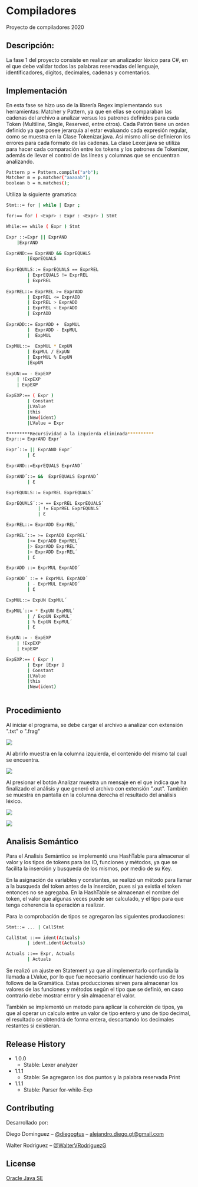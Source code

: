 # Compiladores
Proyecto de compiladores 2020

## Descripción:
La fase 1 del proyecto consiste en realizar un analizador léxico para C#,
en el que debe validar todos las palabras reservadas del lenguaje, identificadores,
digitos, decimales, cadenas y comentarios.

##	Implementación		
En esta fase se hizo uso de la librería Regex implementando sus herramientas: Matcher
y Pattern, ya que en ellas se comparaban las cadenas del archivo a analizar versus
los patrones definidos para cada Token (Multiline, Single, Reserved, entre otros).
Cada Patrón tiene un orden definido ya que posee jerarquía al estar evaluando cada 
expresión regular, como se muestra en la Clase Tokenizar.java. Así mismo allí se definieron
los errores para cada formato de las cadenas. La clase Lexer.java se utiliza para hacer cada 
comparación entre los tokens y los patrones de Tokenizer, además de llevar el control de
las líneas y columnas que se encuentran analizando. 

```bash
Pattern p = Pattern.compile("a*b");
Matcher m = p.matcher("aaaaab");
boolean b = m.matches();
```
Utiliza la siguiente gramatica:
```bash
Stmt::= for | while | Expr ;

for:== for ( <Expr> : Expr : <Expr> ) Stmt

While:== while ( Expr ) Stmt

Expr ::=Expr || ExprAND
	|ExprAND

ExprAND:== ExprAND && ExprEQUALS
		|ExprEQUALS
	
ExprEQUALS::= ExprEQUALS == ExprREL
		| ExprEQUALS != ExprREL
		| ExprREL
		
ExprREL::= ExprREL >= ExprADD
		| ExprREL <= ExprADD
		| ExprREL > ExprADD
		| ExprREL < ExprADD
		| ExprADD
			
ExprADD::= ExprADD +  ExpMUL
		|  ExprADD - ExpMUL
		|  ExpMUL
		
ExpMUL::=  ExpMUL * ExpUN
		| ExpMUL / ExpUN
		| ExprMUL % ExpUN
		|ExpUN
		
ExpUN:== - ExpEXP
	| !ExpEXP
	| ExpEXP
	
ExpEXP:== ( Expr )
		| Constant
		|LValue
		|this
		|New(ident)
		|LValue = Expr

*********Recursividad a la izquierda eliminada**********
Expr::= ExprAND Expr´

Expr´::= || ExprAND Expr´
		| Ɛ

ExprAND::=ExprEQUALS ExprAND´

ExprAND´::= &&  ExprEQUALS ExprAND´
		| Ɛ

ExprEQUALS::= ExprREL ExprEQUALS´

ExprEQUALS´::= == ExprREL ExprEQUALS´
			| != ExprREL ExprEQUALS´
			| Ɛ

ExprREL::= ExprADD ExprREL´

ExprREL´::= >= ExprADD ExprREL´
		|<= ExprADD ExprREL´
		|> ExprADD ExprREL´
		|< ExprADD ExprREL´
		| Ɛ

ExprADD ::= ExprMUL ExprADD´

ExprADD´ ::= + ExprMUL ExprADD´
		| - ExprMUL ExprADD´
		| Ɛ

ExpMUL::= ExpUN ExpMUL´

ExpMUL´::= * ExpUN ExpMUL´
		| / ExpUN ExpMUL´
		| % ExpUN ExpMUL´
		| Ɛ

ExpUN::= - ExpEXP
	| !ExpEXP
	| ExpEXP

ExpEXP:== ( Expr )
		| Expr [Expr ]
		| Constant
		|LValue
		|this
		|New(ident)
		
```

##	Procedimiento	
Al iniciar el programa, se debe cargar el archivo a analizar con extensión ".txt" o ".frag" 

![](firstScreen.png)

Al abrirlo muestra en la columna izquierda, el contenido del mismo tal cual se encuentra. 

![](secondScreen.png)

Al presionar el botón Analizar muestra un mensaje en el que indica que ha finalizado el análisis
y que generó el archivo con extensión ".out". También se muestra en pantalla en la columna 
derecha el resultado del análisis léxico.

![](thirdScreen.png)

![](fourthScreen.png)

##	Analisis Semántico
Para el Analisis Semántico se implementó una HashTable para almacenar el valor y los tipos de tokens para las ID, funciones y métodos, ya que se facilita la inserción y busqueda de los mismos, por medio de su Key.

En la asignación de variables y constantes, se realizó un método para llamar a la busqueda del token antes de la inserción, pues si ya existia el token entonces no se agregaba. En la HashTable se almacenan el nombre del token, el valor que algunas veces puede ser calculado, y el tipo para que tenga coherencia la operación a realizar.

Para la comprobación de tipos se agregaron las siguientes producciones:
```bash
Stmt::= ... | CallStmt 

CallStmt ::== ident(Actuals)
		| ident.ident(Actuals)

Actuals ::== Expr, Actuals
		| Actuals
```

Se realizó un ajuste en Statement ya que al implementarlo confundía la llamada a LValue, por lo que fue necesario continuar haciendo uso de los follows de la Gramática.
Estas producciones sirven para almacenar los valores de las funciones y métodos según el tipo que se definió, en caso contrario debe mostrar error y sin almacenar el valor.

También se implementó un metodo para aplicar la coherción de tipos, ya que al operar un calculo entre un valor de tipo entero y uno de tipo decimal, el resultado se obtendrá de forma entera, descartando los decimales restantes si existieran.


## Release History

* 1.0.0
    * Stable: Lexer analyzer
* 1.1.1
    * Stable: Se agregaron los dos puntos y la palabra reservada Print
* 1.1.1
    * Stable: Parser for-while-Exp

## Contributing
Desarrollado por:

Diego Dominguez – [@diegogtus](https://github.com/diegogtus) – alejandro.diego.gt@gmail.com

Walter Rodriguez – [@WalterVRodriguezG](https://github.com/WalterVRodriguezG) 

## License
[Oracle Java SE](https://www.oracle.com/downloads/licenses/javase-license1.html)
